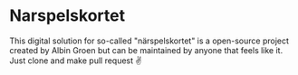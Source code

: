 # Narspelskortet
This digital solution for so-called "närspelskortet" is a open-source project created by Albin Groen but can be maintained by anyone that feels like it. Just clone and make pull request ✌️
